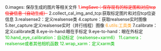  0.images: 保存生成的图片等相关文件
   <font color="#FF0000">1.~~imgSave：保存现有的标定图和对应tcp位姿信息（自动生成）~~</font>
  2.collect_cal_img_and_tcp:获取标定图片和对应tcp位姿信息
  3.realsense2：定义realsense类
  4.capture：获取realsense实时图像
  5.iter_capture:定义realsense实时（并行线程）图像
  <font color="#FF9912">6.utils:工具类</font>
  7.calibrate：定义calibrate类
  8.eye-in-hand:眼在手标定
  9.eye-to-hand：眼在外标定
  <font color="#00BB00">
  10.hand_eye_calibration：自动标定（realsense+xarm6）
  11.camera：realsense或者其他相机函数
  12.wrap_xarm：定义xarm类
  </font>